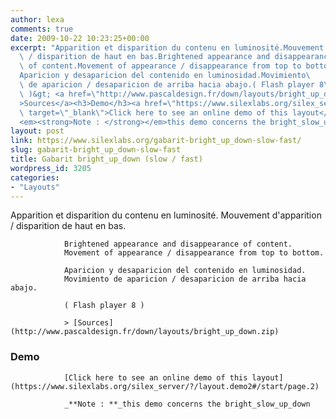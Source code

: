 ```yaml
---
author: lexa
comments: true
date: 2009-10-22 10:23:25+00:00
excerpt: "Apparition et disparition du contenu en luminosité.Mouvement d'apparition\
  \ / disparition de haut en bas.Brightened appearance and disappearance\
  \ of content.Movement of appearance / disappearance from top to bottom.\
  Aparicion y desaparicion del contenido en luminosidad.Movimiento\
  \ de aparicion / desaparicion de arriba hacia abajo.( Flash player 8\
  \ )&gt; <a href=\"http://www.pascaldesign.fr/down/layouts/bright_up_down.zip\"\
  >Sources</a><h3>Demo</h3><a href=\"https://www.silexlabs.org/silex_server/?/layout.demo2#/start/page.2\"\
  \ target=\"_blank\">Click here to see an online demo of this layout</a>\
  <em><strong>Note : </strong></em>this demo concerns the bright_slow_up_down"
layout: post
link: https://www.silexlabs.org/gabarit-bright_up_down-slow-fast/
slug: gabarit-bright_up_down-slow-fast
title: Gabarit bright_up_down (slow / fast)
wordpress_id: 3205
categories:
- "Layouts"
---
```


Apparition et disparition du contenu en luminosité.
				Mouvement d'apparition / disparition de haut en bas.

				Brightened appearance and disappearance of content.
				Movement of appearance / disappearance from top to bottom.

				Aparicion y desaparicion del contenido en luminosidad.
				Movimiento de aparicion / desaparicion de arriba hacia abajo.

				( Flash player 8 )

				> [Sources](http://www.pascaldesign.fr/down/layouts/bright_up_down.zip)


### Demo


				[Click here to see an online demo of this layout](https://www.silexlabs.org/silex_server/?/layout.demo2#/start/page.2)

				_**Note : **_this demo concerns the bright_slow_up_down

